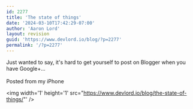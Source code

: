 ```yaml
---
id: 2277
title: 'The state of things'
date: '2024-03-10T17:42:29-07:00'
author: 'Aaron Lord'
layout: revision
guid: 'https://www.devlord.io/blog/?p=2277'
permalink: '/?p=2277'
---
```


Just wanted to say, it's hard to get yourself to post on Blogger when you have Google+...<br /><br />Posted from my iPhone<br /><div class="blogger-post-footer"><img width='1' height='1' src="https://www.devlord.io/blog/the-state-of-things/"' /></div>